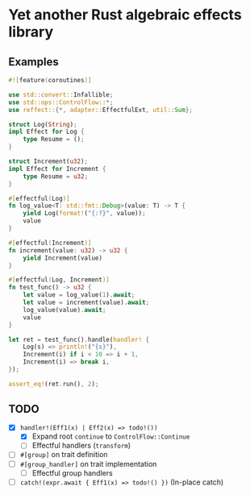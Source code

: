 # Yet another Rust algebraic effects library

## Examples

```rust
#![feature(coroutines)]

use std::convert::Infallible;
use std::ops::ControlFlow::*;
use reffect::{*, adapter::EffectfulExt, util::Sum};

struct Log(String);
impl Effect for Log {
    type Resume = ();
}

struct Increment(u32);
impl Effect for Increment {
    type Resume = u32;
}

#[effectful(Log)]
fn log_value<T: std::fmt::Debug>(value: T) -> T {
    yield Log(format!("{:?}", value));
    value
}

#[effectful(Increment)]
fn increment(value: u32) -> u32 {
    yield Increment(value)
}

#[effectful(Log, Increment)]
fn test_func() -> u32 {
    let value = log_value(1).await;
    let value = increment(value).await;
    log_value(value).await;
    value
}

let ret = test_func().handle(handler! {
    Log(s) => println!("{s}"),
    Increment(i) if i < 10 => i + 1,
    Increment(i) => break i,
});

assert_eq!(ret.run(), 2);

```

## TODO

- [x] `handler!(Eff1(x) | Eff2(x) => todo!())`
  - [x] Expand root `continue` to `ControlFlow::Continue`
  - [ ] Effectful handlers (`transform`)
- [ ] `#[group]` on trait definition
- [ ] `#[group_handler]` on trait implementation
  - [ ] Effectful group handlers
- [ ] `catch!(expr.await { Eff1(x) => todo!() })` (In-place catch)